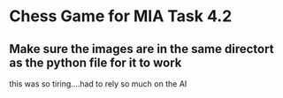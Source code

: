 # Chess Game for MIA Task 4.2

## Make sure the images are in the same directort as the python file for it to work
this was so tiring....had to rely so much on the AI 
